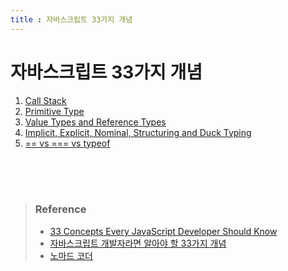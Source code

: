```yaml
---
title : 자바스크립트 33가지 개념
---
```


# 자바스크립트 33가지 개념

1. [Call Stack](01_call_stack/README.md)
1. [Primitive Type](02_primitive_type/README.md)
1. [Value Types and Reference Types](03_value_and_reference/README.md)
1. [Implicit, Explicit, Nominal, Structuring and Duck Typing](04_implicit_coercion/README.md)
1. [== vs === vs typeof](05_==_vs_===/README.md)

<br/>
<br/>
<br/>

> ### Reference
> * [33 Concepts Every JavaScript Developer Should Know](https://github.com/leonardomso/33-js-concepts)
> * [자바스크립트 개발자라면 알아야 할 33가지 개념](https://velog.io/@jakeseo_me/2019-03-15-2303-%EC%9E%91%EC%84%B1%EB%90%A8-rmjta5a3xh)
> * [노마드 코더](https://www.youtube.com/watch?v=QkFkFqg-J04&list=PL7jH19IHhOLMmmjrwCi7-dMFVdoU0hhgF&index=10)
